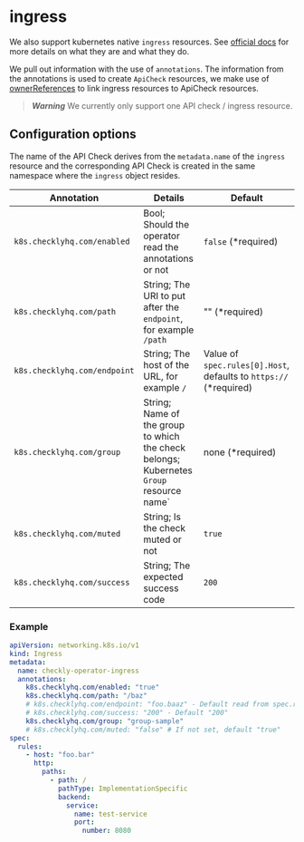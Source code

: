 # ingress

We also support kubernetes native `ingress` resources. See [official docs](https://kubernetes.io/docs/concepts/services-networking/ingress/) for more details on what they are and what they do.

We pull out information with the use of `annotations`. The information from the annotations is used to create `ApiCheck` resources, we make use of [ownerReferences](https://kubernetes.io/docs/concepts/overview/working-with-objects/owners-dependents/) to link ingress resources to ApiCheck resources.

> ***Warning***
> We currently only support one API check / ingress resource.

## Configuration options

The name of the API Check derives from the `metadata.name` of the `ingress` resource and the corresponding API Check is created in the same namespace where the `ingress` object resides.

| Annotation         | Details     | Default |
|--------------------|-------------|---------|
| `k8s.checklyhq.com/enabled` | Bool; Should the operator read the annotations or not | `false` (*required) |
| `k8s.checklyhq.com/path` | String; The URI to put after the `endpoint`, for example `/path` | "" (*required) |
| `k8s.checklyhq.com/endpoint` | String; The host of the URL, for example `/` | Value of `spec.rules[0].Host`, defaults to `https://` (*required) |
| `k8s.checklyhq.com/group` | String; Name of the group to which the check belongs; Kubernetes `Group` resource name` | none (*required)|
| `k8s.checklyhq.com/muted` | String; Is the check muted or not | `true` |
| `k8s.checklyhq.com/success` | String; The expected success code | `200` |

### Example

```yaml
apiVersion: networking.k8s.io/v1
kind: Ingress
metadata:
  name: checkly-operator-ingress
  annotations:
    k8s.checklyhq.com/enabled: "true"
    k8s.checklyhq.com/path: "/baz"
    # k8s.checklyhq.com/endpoint: "foo.baaz" - Default read from spec.rules[0].host
    # k8s.checklyhq.com/success: "200" - Default "200"
    k8s.checklyhq.com/group: "group-sample"
    # k8s.checklyhq.com/muted: "false" # If not set, default "true"
spec:
  rules:
    - host: "foo.bar"
      http:
        paths:
          - path: /
            pathType: ImplementationSpecific
            backend:
              service:
                name: test-service
                port:
                  number: 8080
```
